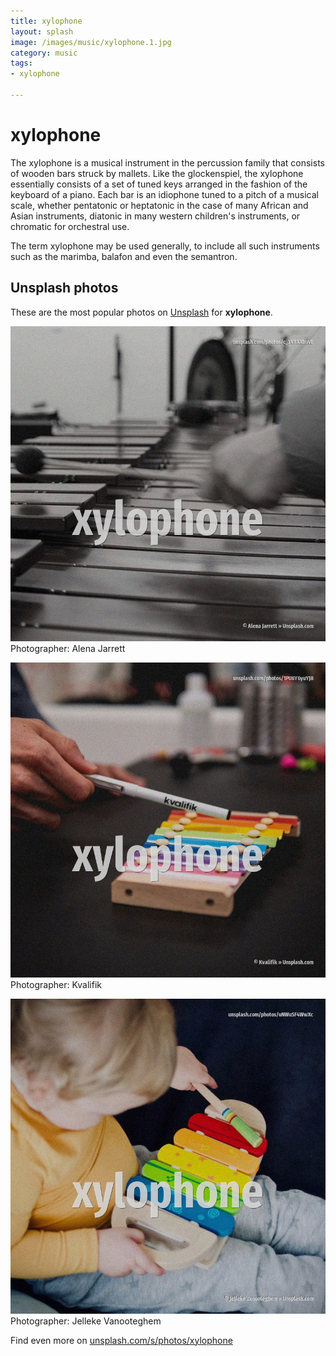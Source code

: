 ```yaml
---
title: xylophone
layout: splash
image: /images/music/xylophone.1.jpg
category: music
tags:
- xylophone

---
```

# xylophone

The xylophone  is a musical instrument in the percussion family that consists of wooden bars struck 
by mallets.
Like the glockenspiel, the xylophone essentially consists of a set of tuned keys arranged in the 
fashion of the keyboard of a piano.
Each bar is an idiophone tuned to a pitch of a musical scale, whether pentatonic or heptatonic in 
the case of many African and Asian instruments, diatonic in many western children's instruments, or 
chromatic for orchestral use.

The term xylophone may be used generally, to include all such instruments such as the marimba, 
balafon and even the semantron.

 
## Unsplash photos
These are the most popular photos on [Unsplash](https://unsplash.com) for **xylophone**.
 
![xylophone](/images/music/xylophone.1.jpg)
Photographer:  Alena Jarrett
 
![xylophone](/images/music/xylophone.2.jpg)
Photographer:  Kvalifik
 
![xylophone](/images/music/xylophone.3.jpg)
Photographer:  Jelleke Vanooteghem
 
Find even more on [unsplash.com/s/photos/xylophone](https://unsplash.com/s/photos/xylophone)
 

